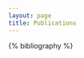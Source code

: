 ```yaml
---
layout: page
title: Publications
---
```


<div id="collapsible-bib">
</div>

<div id="collapsible-bib-gen">

{% bibliography %}

</div>

<!-- !! THIS MUST BE INCLUDED IN ANY FILE THAT CALLS `{{ bibliography }}` !! -->
<script type="text/javascript">
    // - Add pertinent css ----
    var styles = `
    /* COLLAPSIBLE ITEM STUFF */

    .collapsible-bib-entry {
        margin-bottom: 8px;
    }

    /* Style the button that is used to open and close the collapsible content */
    .collapsible-bib-btn {
        background-color: #4B6C86;
        color: white;
        cursor: pointer;
        padding: 8px;
        width: 100%;
        border: none;
        text-align: left;
        outline: none;
    }

    .collapsible-bib-authors {
        font-style: italic;
        font-size: 10pt;
        text-transform: capitalize;
        margin-bottom: 0;
        padding-bottom: 0;
    }
    .collapsible-bib-title {
        font-size: 12pt;
        overflow-wrap: break-word;
        text-transform: capitalize;
        color: white;
        margin-bottom: 0;
        padding-bottom: 0;
    }

    /* Add a background color to the button if it is clicked on (add the .active class with JS), and when you move the mouse over it (hover) */
    .collapsible-bib-btn:hover {
        background-color: #ccc;
    }

    .collapsible-bib-active {
        background-color: #204765;
    }

    /* Style the collapsible content. Note: hidden by default */
    .collapsible-bib-content {
        padding: 2px 8px;
        overflow: hidden;
        background-color: #5d7a9151;
        color: black;
        max-height: 0;
        transition: max-height 0.2s ease-out;
    }

    /* Add icon  */
    .collapsible-bib-btn:after {
        content: url({{ "/images/cite.svg" | absolute_url }});
        color: white;
        float: right;
        margin-left: 5px;
        fill: none;
        -webkit-transition: -webkit-transform 1s ease-in-out;
        -ms-transition: -ms-transform 1s ease-in-out;
        transition: transform 1s ease-in-out;
    }

    .collapsible-bib-active:after,
    .collapsible-bib-btn:hover:after {
        transform: rotate(180deg);
        -ms-transform: rotate(180deg);
        -webkit-transform: rotate(180deg);
    }

    .collapsible-bib-active:after {
        fill: white;
    }

    div.collapsible-bib-bibtex {
        padding: 6pt 2pt 2pt 2pt;
        margin: 0pt;
    }
    div.collapsible-bib-bibtex > pre {
        border: 1px #204765;
        padding: 2pt;
        margin: 2pt;
        background-color: #f7e99cb6;
        overflow-x: auto;
    }
    div.collapsible-bib-reference {
        padding-top: 6pt;
    }
    `
    var styleSheet = document.createElement("style")
    styleSheet.type = "text/css"
    styleSheet.innerText = styles
    document.head.appendChild(styleSheet)


    // // - Extract Bib entries from list ----
    // var genDiv = document.getElementById("collapsible-bib-gen");
    // var outDiv = document.getElementById("collapsible-bib");
    // var all_entries = document.getElementsByClassName("collapsible-bib");
    // var headerElements = genDiv.getElementsByTagName("h2");
    
    // var headers = [];
    // for (var elem of headerElements) {
    //     headers.push(elem.textContent);
    // }
    // years.sort();

    // for (var y of years) {
    //     var year_entries = all_entries.getElementsByClassName("collapsible-bib-entry-year-"+y);
    //     var secDiv = document.createElement("div");
    //     secDiv.id = "collapsible-bib-section-year-"+y;
    //     secDiv.classList.push("collapsible-bib-section");
    //     outDiv.children.appendChild(secDiv);
    //     var secHeader = document.createElement("h2");
    //     secHeader.textContent = y;
    //     outDiv.children.appendChild(secHeader);
    //     for (var e of year_entries) {
    //         outDiv.children.appendChild(e);
    //     }
    // }
    // genDiv.innerHTML = '';


    // - Modify all pertinent collapsible elements ----
    // var coll = document.getElementsByClassName("collapsible-bib-btn");
    // var i;
    //
    // for (i = 0; i < coll.length; i++) {
    //     coll[i].addEventListener("click", function () {
    //         this.classList.toggle("collapsible-bib-active");
    //         var content = this.nextElementSibling;
    //         if (content.style.maxHeight) {
    //             content.style.maxHeight = null;
    //         } else {
    //             content.style.maxHeight = content.scrollHeight + "px";
    //         }
    //     });
    // }

    function collapsible_bib_btn_onClick(key) {
        var btn = document.getElementById("collapsible-bib-btn-"+key);
        btn.classList.toggle("collapsible-bib-active");
        // var content = btn.nextElementSibling;
        var content = document.getElementById("collapsible-bib-content-"+key);
        if (content.style.maxHeight) {
            content.style.maxHeight = null;
        } else {
            content.style.maxHeight = content.scrollHeight + "px";
        }
    }
</script> 

